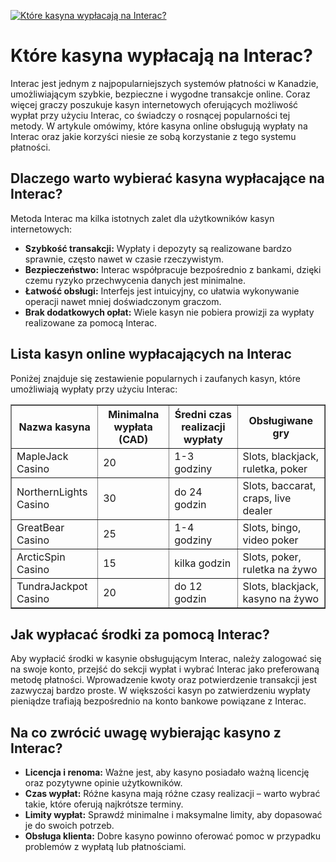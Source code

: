 [![Które kasyna wypłacają na Interac?](https://123-caf.pages.dev/gitsignup.png)](https://vrmoo.ru/Bt82HjjY)

<h1>Które kasyna wypłacają na Interac?</h1> <p>Interac jest jednym z najpopularniejszych systemów płatności w Kanadzie, umożliwiającym szybkie, bezpieczne i wygodne transakcje online. Coraz więcej graczy poszukuje kasyn internetowych oferujących możliwość wypłat przy użyciu Interac, co świadczy o rosnącej popularności tej metody. W artykule omówimy, które kasyna online obsługują wypłaty na Interac oraz jakie korzyści niesie ze sobą korzystanie z tego systemu płatności.</p>  <h2>Dlaczego warto wybierać kasyna wypłacające na Interac?</h2> <p>Metoda Interac ma kilka istotnych zalet dla użytkowników kasyn internetowych:</p> <ul>   <li><strong>Szybkość transakcji:</strong> Wypłaty i depozyty są realizowane bardzo sprawnie, często nawet w czasie rzeczywistym.</li>   <li><strong>Bezpieczeństwo:</strong> Interac współpracuje bezpośrednio z bankami, dzięki czemu ryzyko przechwycenia danych jest minimalne.</li>   <li><strong>Łatwość obsługi:</strong> Interfejs jest intuicyjny, co ułatwia wykonywanie operacji nawet mniej doświadczonym graczom.</li>   <li><strong>Brak dodatkowych opłat:</strong> Wiele kasyn nie pobiera prowizji za wypłaty realizowane za pomocą Interac.</li> </ul>  <h2>Lista kasyn online wypłacających na Interac</h2> <p>Poniżej znajduje się zestawienie popularnych i zaufanych kasyn, które umożliwiają wypłaty przy użyciu Interac:</p>  <table border="1" cellpadding="8" cellspacing="0" style="border-collapse: collapse; width: 100%;">   <thead>     <tr>       <th>Nazwa kasyna</th>       <th>Minimalna wypłata (CAD)</th>       <th>Średni czas realizacji wypłaty</th>       <th>Obsługiwane gry</th>     </tr>   </thead>   <tbody>     <tr>       <td>MapleJack Casino</td>       <td>20</td>       <td>1-3 godziny</td>       <td>Slots, blackjack, ruletka, poker</td>     </tr>     <tr>       <td>NorthernLights Casino</td>       <td>30</td>       <td>do 24 godzin</td>       <td>Slots, baccarat, craps, live dealer</td>     </tr>     <tr>       <td>GreatBear Casino</td>       <td>25</td>       <td>1-4 godziny</td>       <td>Slots, bingo, video poker</td>     </tr>     <tr>       <td>ArcticSpin Casino</td>       <td>15</td>       <td>kilka godzin</td>       <td>Slots, poker, ruletka na żywo</td>     </tr>     <tr>       <td>TundraJackpot Casino</td>       <td>20</td>       <td>do 12 godzin</td>       <td>Slots, blackjack, kasyno na żywo</td>     </tr>   </tbody> </table>  <h2>Jak wypłacać środki za pomocą Interac?</h2> <p>Aby wypłacić środki w kasynie obsługującym Interac, należy zalogować się na swoje konto, przejść do sekcji wypłat i wybrać Interac jako preferowaną metodę płatności. Wprowadzenie kwoty oraz potwierdzenie transakcji jest zazwyczaj bardzo proste. W większości kasyn po zatwierdzeniu wypłaty pieniądze trafiają bezpośrednio na konto bankowe powiązane z Interac.</p>  <h2>Na co zwrócić uwagę wybierając kasyno z Interac?</h2> <ul>   <li><strong>Licencja i renoma:</strong> Ważne jest, aby kasyno posiadało ważną licencję oraz pozytywne opinie użytkowników.</li>   <li><strong>Czas wypłat:</strong> Różne kasyna mają różne czasy realizacji – warto wybrać takie, które oferują najkrótsze terminy.</li>   <li><strong>Limity wypłat:</strong> Sprawdź minimalne i maksymalne limity, aby dopasować je do swoich potrzeb.</li>   <li><strong>Obsługa klienta:</strong> Dobre kasyno powinno oferować pomoc w przypadku problemów z wypłatą lub płatnościami.</li> </ul>